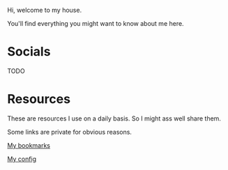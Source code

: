 Hi, welcome to my house.

You'll find everything you might want to know about me here.

# Socials

TODO

# Resources

These are resources I use on a daily basis.
So I might ass well share them.

Some links are private for obvious reasons.

[My bookmarks](https://github.com/the-last-willy/bookmarks)

[My config](https://github.com/the-last-willy/config)
